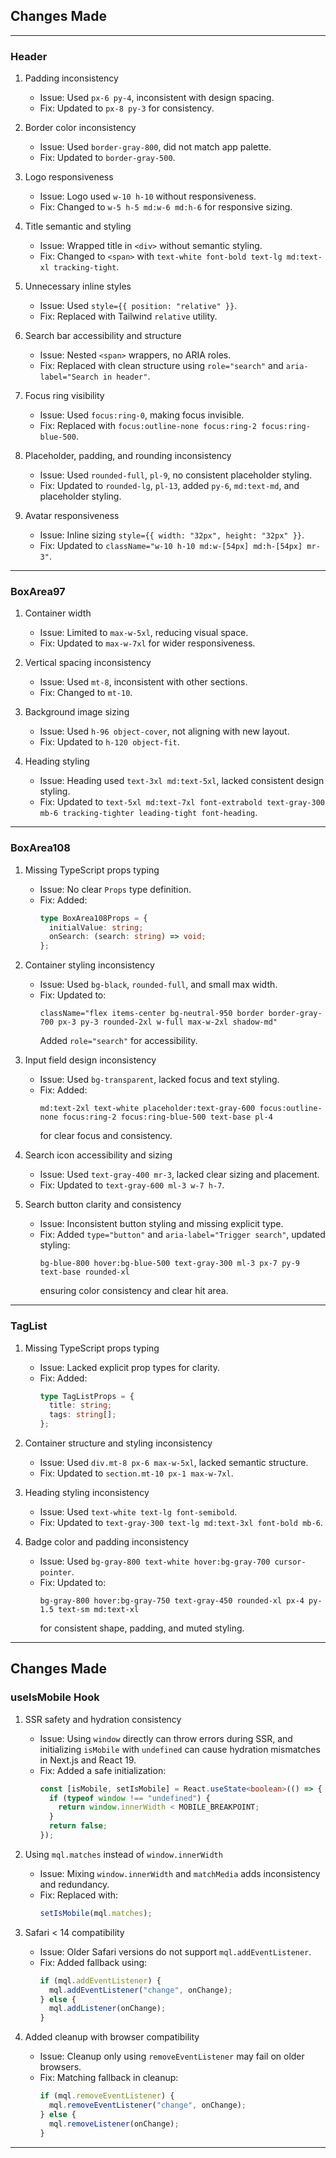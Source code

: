 ## Changes Made

---

### Header

1. Padding inconsistency
   - Issue: Used `px-6 py-4`, inconsistent with design spacing.
   - Fix: Updated to `px-8 py-3` for consistency.

2. Border color inconsistency
   - Issue: Used `border-gray-800`, did not match app palette.
   - Fix: Updated to `border-gray-500`.

3. Logo responsiveness
   - Issue: Logo used `w-10 h-10` without responsiveness.
   - Fix: Changed to `w-5 h-5 md:w-6 md:h-6` for responsive sizing.

4. Title semantic and styling
   - Issue: Wrapped title in `<div>` without semantic styling.
   - Fix: Changed to `<span>` with `text-white font-bold text-lg md:text-xl tracking-tight`.

5. Unnecessary inline styles
   - Issue: Used `style={{ position: "relative" }}`.
   - Fix: Replaced with Tailwind `relative` utility.

6. Search bar accessibility and structure
   - Issue: Nested `<span>` wrappers, no ARIA roles.
   - Fix: Replaced with clean structure using `role="search"` and `aria-label="Search in header"`.

7. Focus ring visibility
   - Issue: Used `focus:ring-0`, making focus invisible.
   - Fix: Replaced with `focus:outline-none focus:ring-2 focus:ring-blue-500`.

8. Placeholder, padding, and rounding inconsistency
   - Issue: Used `rounded-full`, `pl-9`, no consistent placeholder styling.
   - Fix: Updated to `rounded-lg`, `pl-13`, added `py-6`, `md:text-md`, and placeholder styling.

9. Avatar responsiveness
   - Issue: Inline sizing `style={{ width: "32px", height: "32px" }}`.
   - Fix: Updated to `className="w-10 h-10 md:w-[54px] md:h-[54px] mr-3"`.

---

### BoxArea97

1. Container width
   - Issue: Limited to `max-w-5xl`, reducing visual space.
   - Fix: Updated to `max-w-7xl` for wider responsiveness.

2. Vertical spacing inconsistency
   - Issue: Used `mt-8`, inconsistent with other sections.
   - Fix: Changed to `mt-10`.

3. Background image sizing
   - Issue: Used `h-96 object-cover`, not aligning with new layout.
   - Fix: Updated to `h-120 object-fit`.

4. Heading styling
   - Issue: Heading used `text-3xl md:text-5xl`, lacked consistent design styling.
   - Fix: Updated to `text-5xl md:text-7xl font-extrabold text-gray-300 mb-6 tracking-tighter leading-tight font-heading`.

---

### BoxArea108

1. Missing TypeScript props typing
   - Issue: No clear `Props` type definition.
   - Fix: Added:
     ```ts
     type BoxArea108Props = {
       initialValue: string;
       onSearch: (search: string) => void;
     };
     ```

2. Container styling inconsistency
   - Issue: Used `bg-black`, `rounded-full`, and small max width.
   - Fix: Updated to:
     ```tsx
     className="flex items-center bg-neutral-950 border border-gray-700 px-3 py-3 rounded-2xl w-full max-w-2xl shadow-md"
     ```
     Added `role="search"` for accessibility.

3. Input field design inconsistency
   - Issue: Used `bg-transparent`, lacked focus and text styling.
   - Fix: Added:
     ```tsx
     md:text-2xl text-white placeholder:text-gray-600 focus:outline-none focus:ring-2 focus:ring-blue-500 text-base pl-4
     ```
     for clear focus and consistency.

4. Search icon accessibility and sizing
   - Issue: Used `text-gray-400 mr-3`, lacked clear sizing and placement.
   - Fix: Updated to `text-gray-600 ml-3 w-7 h-7`.

5. Search button clarity and consistency
   - Issue: Inconsistent button styling and missing explicit type.
   - Fix: Added `type="button"` and `aria-label="Trigger search"`, updated styling:
     ```tsx
     bg-blue-800 hover:bg-blue-500 text-gray-300 ml-3 px-7 py-9 text-base rounded-xl
     ```
     ensuring color consistency and clear hit area.

---

### TagList

1. Missing TypeScript props typing
   - Issue: Lacked explicit prop types for clarity.
   - Fix: Added:
     ```ts
     type TagListProps = {
       title: string;
       tags: string[];
     };
     ```

2. Container structure and styling inconsistency
   - Issue: Used `div.mt-8 px-6 max-w-5xl`, lacked semantic structure.
   - Fix: Updated to `section.mt-10 px-1 max-w-7xl`.

3. Heading styling inconsistency
   - Issue: Used `text-white text-lg font-semibold`.
   - Fix: Updated to `text-gray-300 text-lg md:text-3xl font-bold mb-6`.

4. Badge color and padding inconsistency
   - Issue: Used `bg-gray-800 text-white hover:bg-gray-700 cursor-pointer`.
   - Fix: Updated to:
     ```tsx
     bg-gray-800 hover:bg-gray-750 text-gray-450 rounded-xl px-4 py-1.5 text-sm md:text-xl
     ```
     for consistent shape, padding, and muted styling.

---

## Changes Made

### useIsMobile Hook

1. SSR safety and hydration consistency  
   - Issue: Using `window` directly can throw errors during SSR, and initializing `isMobile` with `undefined` can cause hydration mismatches in Next.js and React 19.  
   - Fix: Added a safe initialization:  
     ```ts
     const [isMobile, setIsMobile] = React.useState<boolean>(() => {
       if (typeof window !== "undefined") {
         return window.innerWidth < MOBILE_BREAKPOINT;
       }
       return false;
     });
     ```
2. Using `mql.matches` instead of `window.innerWidth`  
   - Issue: Mixing `window.innerWidth` and `matchMedia` adds inconsistency and redundancy.  
   - Fix: Replaced with:  
     ```ts
     setIsMobile(mql.matches);
     ```

3. Safari < 14 compatibility  
   - Issue: Older Safari versions do not support `mql.addEventListener`.  
   - Fix: Added fallback using:  
     ```ts
     if (mql.addEventListener) {
       mql.addEventListener("change", onChange);
     } else {
       mql.addListener(onChange);
     }
     ```

4. Added cleanup with browser compatibility  
   - Issue: Cleanup only using `removeEventListener` may fail on older browsers.  
   - Fix: Matching fallback in cleanup:  
     ```ts
     if (mql.removeEventListener) {
       mql.removeEventListener("change", onChange);
     } else {
       mql.removeListener(onChange);
     }
     ```

---
